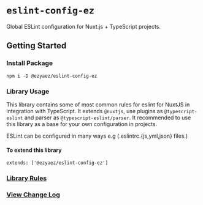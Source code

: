 # `eslint-config-ez`

Global ESLint configuration for Nuxt.js + TypeScript projects.

## Getting Started

### Install Package

```
npm i -D @ezyaez/eslint-config-ez
```

### Library Usage

This library contains some of most common rules for eslint for NuxtJS in integration with TypeScript. It extends `@nuxtjs`, use plugins as `@typescript-eslint` and parser as `@typescript-eslint/parser`. It recommended to use this library as a base for your own configuration in projects.

ESLint can be configured in many ways e.g (.eslintrc.{js,yml,json} files.)

#### To extend this library

```
extends: ['@ezyaez/eslint-config-ez']
```

### [Library Rules](https://github.com/ezyaez/ez-linting/blob/master/packages/eslint-config-ez/lib/eslint-config-ez.js)

### [View Change Log](https://github.com/ezyaez/ez-linting/blob/master/CHANGELOG.md)
